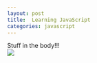 ```yaml
---
layout: post
title:  Learning JavaScript
categories: javascript
---
```


Stuff in the body!!! <br>
<img src="http://media.giphy.com/media/Vqvr9BGv1vhDi/giphy.gif">
